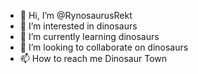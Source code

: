 - 👋 Hi, I’m @RynosaurusRekt
- 👀 I’m interested in dinosaurs
- 🌱 I’m currently learning dinosaurs
- 💞️ I’m looking to collaborate on dinosaurs
- 📫 How to reach me Dinosaur Town

<!---
RynosaurusRekt/RynosaurusRekt is a ✨ special ✨ repository because its `README.md` (this file) appears on your GitHub profile.
You can click the Preview link to take a look at your changes.
--->
